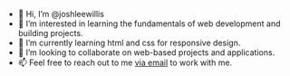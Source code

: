 - 👋 Hi, I’m @joshleewillis
- 👀 I’m interested in learning the fundamentals of web development and building projects.
- 🌱 I’m currently learning html and css for responsive design.
- 💞️ I’m looking to collaborate on web-based projects and applications.
- 📫 Feel free to reach out to me <a href="mailto:joshleewillis@gmail.com" target="_blank">via email</a> to work with me.

<!---
joshleewillis/joshleewillis is a ✨ special ✨ repository because its `README.md` (this file) appears on your GitHub profile.
You can click the Preview link to take a look at your changes.
--->
